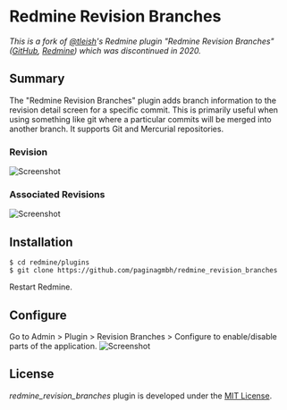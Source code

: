 # Redmine Revision Branches

_This is a fork of [@tleish](https://github.com/tleish)'s Redmine plugin "Redmine Revision Branches" ([GitHub](https://github.com/tleish/redmine_revision_branches), [Redmine](https://www.redmine.org/plugins/redmine_revision_branches)) which was discontinued in 2020._


## Summary

The "Redmine Revision Branches" plugin adds branch information to the revision detail screen for a specific commit. This is primarily useful when using something like git where a particular commits will be merged into another branch. It supports Git and Mercurial repositories.

### Revision
![Screenshot](https://raw.githubusercontent.com/paginagmbh/redmine_revision_branches/master/docs/screenshot.png)

### Associated Revisions
![Screenshot](https://raw.githubusercontent.com/paginagmbh/redmine_revision_branches/master/docs/screenshot_associated_revisions.png)


## Installation

```
$ cd redmine/plugins
$ git clone https://github.com/paginagmbh/redmine_revision_branches
```

Restart Redmine.


## Configure

Go to Admin > Plugin > Revision Branches > Configure to enable/disable parts of the application.
![Screenshot](https://raw.githubusercontent.com/paginagmbh/redmine_revision_branches/master/docs/screenshot_configure.png)


## License

_redmine_revision_branches_ plugin is developed under the [MIT License](https://github.com/paginagmbh/redmine_revision_branches/blob/master/LICENSE).
